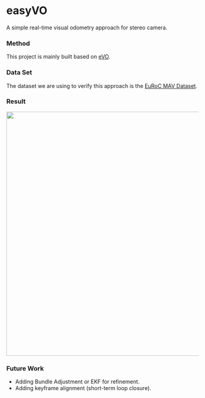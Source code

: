 # easyVO
A simple real-time visual odometry approach for stereo camera.
### Method
This project is mainly built based on [eVO](http://w3.onera.fr/copernic/sites/w3.onera.fr.copernic/files/documents/conference_papers/2013_-_iros_-_evo_a_realtime_embedded_stereo_odometry_for_mav_applications.pdf).
### Data Set
The dataset we are using to verify this approach is the [EuRoC MAV Dataset](https://projects.asl.ethz.ch/datasets/doku.php?id=kmavvisualinertialdatasets).
### Result
<div align=center><img width="640" src="https://github.com/0Jiahao/easyVO/blob/master/result.gif"/></div> 

### Future Work
- Adding Bundle Adjustment or EKF for refinement.
- Adding keyframe alignment (short-term loop closure).
